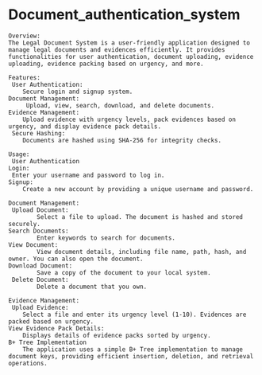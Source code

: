 # Document_authentication_system
	Overview:
  	The Legal Document System is a user-friendly application designed to manage legal documents and evidences efficiently. It provides functionalities for user authentication, document uploading, evidence uploading, evidence packing based on urgency, and more.

	Features:
 	 User Authentication: 
    	Secure login and signup system.
  	Document Management:
   		 Upload, view, search, download, and delete documents.
  	Evidence Management: 
    	Upload evidence with urgency levels, pack evidences based on urgency, and display evidence pack details.
 	 Secure Hashing:
    	Documents are hashed using SHA-256 for integrity checks.
  
	Usage:
 	 User Authentication
  	Login: 
   	 Enter your username and password to log in.
  	Signup:
    	Create a new account by providing a unique username and password.
  
	Document Management:
 	 Upload Document:
    		Select a file to upload. The document is hashed and stored securely.
  	Search Documents:
    		Enter keywords to search for documents.
  	View Document:
    		View document details, including file name, path, hash, and owner. You can also open the document.
  	Download Document:
    		Save a copy of the document to your local system.
 	 Delete Document:
    		Delete a document that you own.
  
	Evidence Management:
 	 Upload Evidence: 
   		Select a file and enter its urgency level (1-10). Evidences are packed based on urgency.
  	View Evidence Pack Details:
   		Displays details of evidence packs sorted by urgency.
  	B+ Tree Implementation
  		The application uses a simple B+ Tree implementation to manage document keys, providing efficient insertion, deletion, and retrieval operations.
